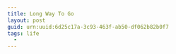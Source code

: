 ```yaml
---
title: Long Way To Go
layout: post
guid: urn:uuid:6d25c17a-3c93-463f-ab50-df062b82b0f7
tags: life
  - 
---
```

